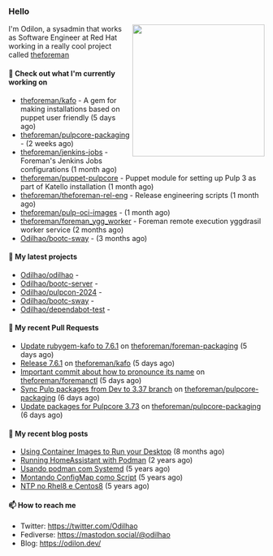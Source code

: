 ### Hello

<img align="right" src="https://avatars.githubusercontent.com/odilhao" width="260">

I'm Odilon, a sysadmin that works as Software Engineer at Red Hat working in a really cool project called [theforeman](https://theforeman.org/)

#### 👷 Check out what I'm currently working on

- [theforeman/kafo](https://github.com/theforeman/kafo) - A gem for making installations based on puppet user friendly (5 days ago)
- [theforeman/pulpcore-packaging](https://github.com/theforeman/pulpcore-packaging) -  (2 weeks ago)
- [theforeman/jenkins-jobs](https://github.com/theforeman/jenkins-jobs) - Foreman&#39;s Jenkins Jobs configurations (1 month ago)
- [theforeman/puppet-pulpcore](https://github.com/theforeman/puppet-pulpcore) - Puppet module for setting up Pulp 3 as part of Katello installation (1 month ago)
- [theforeman/theforeman-rel-eng](https://github.com/theforeman/theforeman-rel-eng) - Release engineering scripts (1 month ago)
- [theforeman/pulp-oci-images](https://github.com/theforeman/pulp-oci-images) -  (1 month ago)
- [theforeman/foreman_ygg_worker](https://github.com/theforeman/foreman_ygg_worker) - Foreman remote execution yggdrasil worker service (2 months ago)
- [Odilhao/bootc-sway](https://github.com/Odilhao/bootc-sway) -  (3 months ago)

#### 🌱 My latest projects

- [Odilhao/odilhao](https://github.com/Odilhao/odilhao) - 
- [Odilhao/bootc-server](https://github.com/Odilhao/bootc-server) - 
- [Odilhao/pulpcon-2024](https://github.com/Odilhao/pulpcon-2024) - 
- [Odilhao/bootc-sway](https://github.com/Odilhao/bootc-sway) - 
- [Odilhao/dependabot-test](https://github.com/Odilhao/dependabot-test) - 

#### 🔨 My recent Pull Requests

- [Update rubygem-kafo to 7.6.1](https://github.com/theforeman/foreman-packaging/pull/12156) on [theforeman/foreman-packaging](https://github.com/theforeman/foreman-packaging) (5 days ago)
- [Release 7.6.1](https://github.com/theforeman/kafo/pull/386) on [theforeman/kafo](https://github.com/theforeman/kafo) (5 days ago)
- [Important commit about how to pronounce its name](https://github.com/theforeman/foremanctl/pull/200) on [theforeman/foremanctl](https://github.com/theforeman/foremanctl) (5 days ago)
- [Sync Pulp packages from Dev to 3.37 branch](https://github.com/theforeman/pulpcore-packaging/pull/2044) on [theforeman/pulpcore-packaging](https://github.com/theforeman/pulpcore-packaging) (6 days ago)
- [Update packages for Pulpcore 3.73](https://github.com/theforeman/pulpcore-packaging/pull/2043) on [theforeman/pulpcore-packaging](https://github.com/theforeman/pulpcore-packaging) (6 days ago)

#### 📜 My recent blog posts

- [Using Container Images to Run your Desktop](https://odilon.dev/2024/10/29/building-a-desktop-with-bootc/) (8 months ago)
- [Running HomeAssistant with Podman](https://odilon.dev/2022/12/20/homeassistant-with-podman/) (2 years ago)
- [Usando podman com Systemd](https://odilon.dev/2020/06/30/usando-podman-com-systemd/) (5 years ago)
- [Montando ConfigMap como Script](https://odilon.dev/2020/03/08/montando-configmap-como-script/) (5 years ago)
- [NTP no Rhel8 e Centos8](https://odilon.dev/2019/09/17/2019-09-17-ntp-rhel8-centos8/) (5 years ago)


#### 📫 How to reach me

- Twitter: https://twitter.com/Odilhao
- Fediverse: https://mastodon.social/@odilhao
- Blog: https://odilon.dev/
